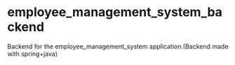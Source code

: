 # employee_management_system_backend
Backend for the employee_management_system application.(Backend made with spring+java)
